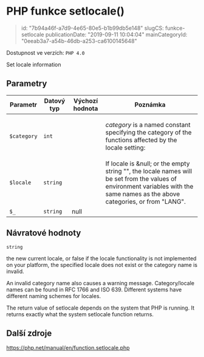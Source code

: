 PHP funkce setlocale()
======================

> id: "7b94a46f-a7d9-4e65-80e5-b1b99db5e148"
> slugCS: funkce-setlocale
> publicationDate: "2019-09-11 10:04:04"
> mainCategoryId: "0eeab3a7-a54b-46db-a253-ca6100145648"

Dostupnost ve verzích: `PHP 4.0`

Set locale information


Parametry
--------------

| Parametr | Datový typ | Výchozí hodnota | Poznámka |
|-----|-----|-----|-----|
| `$category` | `int` |  | <p> <em>category</em> is a named constant specifying the category of the functions affected by the locale setting: |
| `$locale` | `string` |  | If locale is &null; or the empty string "", the locale names will be set from the values of environment variables with the same names as the above categories, or from "LANG". |
| `$_` | `string` | null |  |


Návratové hodnoty
----------------

`string`

the new current locale, or false if the locale functionality is
not implemented on your platform, the specified locale does not exist or
the category name is invalid.
</p>
<p>
An invalid category name also causes a warning message. Category/locale
names can be found in RFC 1766
and ISO 639.
Different systems have different naming schemes for locales.
</p>
<p>
The return value of setlocale depends
on the system that PHP is running. It returns exactly
what the system setlocale function returns.

Další zdroje
------------

https://php.net/manual/en/function.setlocale.php
